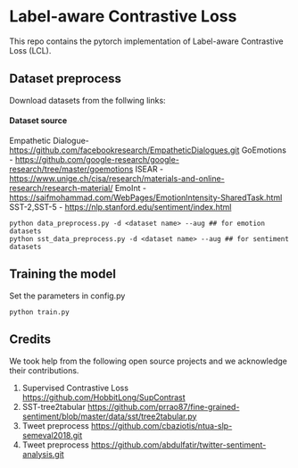# Label-aware Contrastive Loss

This repo contains the pytorch implementation of Label-aware Contrastive Loss (LCL). 
## Dataset preprocess
Download datasets from the follwing links:
#### Dataset source

Empathetic Dialogue- https://github.com/facebookresearch/EmpatheticDialogues.git
GoEmotions - https://github.com/google-research/google-research/tree/master/goemotions
ISEAR - https://www.unige.ch/cisa/research/materials-and-online-research/research-material/
EmoInt - https://saifmohammad.com/WebPages/EmotionIntensity-SharedTask.html
SST-2,SST-5 - https://nlp.stanford.edu/sentiment/index.html

```
python data_preprocess.py -d <dataset name> --aug ## for emotion datasets
python sst_data_preprocess.py -d <dataset name> --aug ## for sentiment datasets
```

## Training the model
Set the parameters in config.py
```
python train.py
```

## Credits

We took help from the following open source projects and we acknowledge their contributions.
1. Supervised Contrastive Loss <https://github.com/HobbitLong/SupContrast>
2. SST-tree2tabular <https://github.com/prrao87/fine-grained-sentiment/blob/master/data/sst/tree2tabular.py>
3. Tweet preprocess <https://github.com/cbaziotis/ntua-slp-semeval2018.git>
4. Tweet preprocess <https://github.com/abdulfatir/twitter-sentiment-analysis.git>